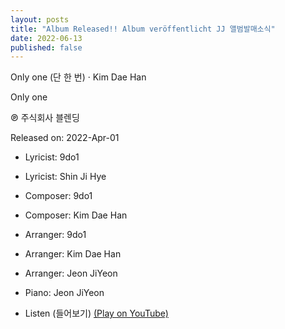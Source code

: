 ```yaml
---
layout: posts
title: "Album Released!! Album veröffentlicht JJ 앨범발매소식"
date: 2022-06-13
published: false
---
```


Only one (단 한 번) · Kim Dae Han

Only one

℗ 주식회사 블렌딩

Released on: 2022-Apr-01 

- Lyricist: 9do1
- Lyricist: Shin Ji Hye
- Composer: 9do1
- Composer: Kim Dae Han
- Arranger: 9do1
- Arranger: Kim Dae Han
- Arranger: Jeon JiYeon
- Piano: Jeon JiYeon

- Listen (들어보기)
  <a href="https://youtu.be/GoXmYjS66YA" target="_blank">(Play on YouTube)</a>